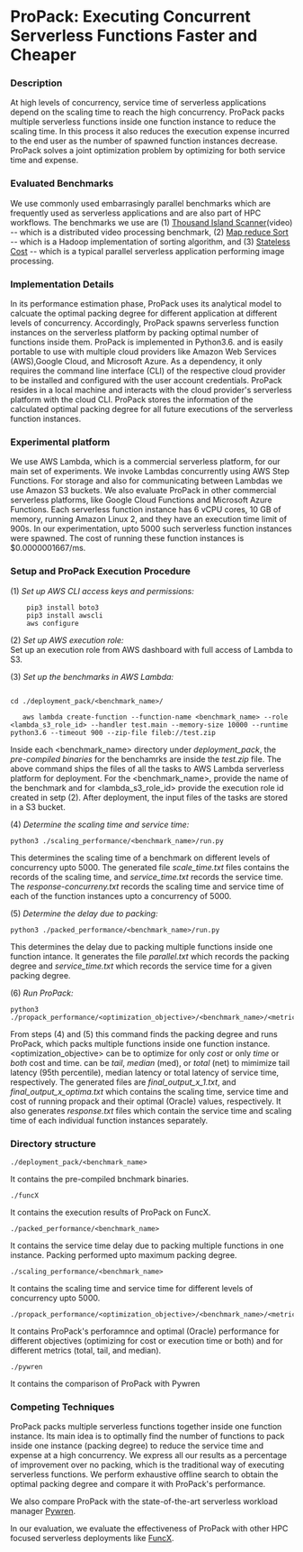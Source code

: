 # ProPack: Executing Concurrent Serverless Functions Faster and Cheaper

### Description
At high levels of concurrency, service time of serverless applications depend on the scaling time to reach the high concurrency. ProPack packs multiple serverless functions inside one function instance to reduce the scaling time. In this process it also reduces the execution expense incurred to the end user as the number of spawned function instances decrease. ProPack solves a joint optimization problem by optimizing for both service time and expense.</br> 

### Evaluated Benchmarks
We use commonly used embarrasingly parallel benchmarks which are frequently used as serverless applications and are also part of HPC workflows. The benchmarks we use are (1) [Thousand Island Scanner](https://github.com/qianl15/this)(video) -- which is a distributed video processing benchmark, (2) [Map reduce Sort](https://github.com/Intel-bigdata/HiBench) -- which is a Hadoop implementation of sorting algorithm, and (3) [Stateless Cost](https://github.com/SJTU-IPADS/ServerlessBench/tree/master/Testcase10-Stateless-costs) -- which is a typical parallel serverless application performing image processing. </br>

### Implementation Details
In its performance estimation phase, ProPack uses its analytical model to calcuate the optimal packing degree for different application at different levels of concurrency. Accordingly, ProPack spawns serverless function instances on the serverless platform by packing optimal number of functions inside them. ProPack is implemented in Python3.6. and is easily portable to use with multiple cloud  providers like Amazon Web Services (AWS),Google Cloud, and Microsoft Azure. As a dependency, it only requires the command line interface (CLI) of the respective cloud provider to be installed and configured with the user account credentials. ProPack resides in a local machine and interacts with the cloud provider's serverless platform with the cloud CLI. ProPack stores the information of the calculated optimal packing degree for all future executions of the serverless function instances. </br>

### Experimental platform
 We use AWS Lambda, which is a commercial serverless platform, for our main set of experiments. We invoke Lambdas concurrently using AWS Step Functions. For storage and also for communicating between Lambdas we use Amazon S3 buckets. We also evaluate ProPack in other commercial serverless platforms, like Google Cloud Functions and Microsoft Azure Functions. Each serverless function instance has 6 vCPU cores, 10 GB of memory, running Amazon Linux 2, and they have an execution time limit of 900s. In our experimentation, upto 5000 such serverless function instances were spawned. The cost of running these function instances is $0.0000001667/ms. </br>

### Setup and ProPack Execution Procedure
(1) *Set up AWS CLI access keys and permissions:* 
        
        pip3 install boto3
        pip3 install awscli
        aws configure

(2) *Set up AWS execution role:* </br>
     Set up an execution role from AWS dashboard with full access of Lambda to S3.</br> 


(3) *Set up the benchmarks in AWS Lambda:* </br>
```
     
cd ./deployment_pack/<benchmark_name>/      

   aws lambda create-function --function-name <benchmark_name> --role <lambda_s3_role_id> --handler test.main --memory-size 10000 --runtime python3.6 --timeout 900 --zip-file fileb://test.zip

```
    
Inside each <benchmark_name> directory under *deployment_pack*, the *pre-compiled binaries* for the benchamrks are inside the *test.zip* file. The above command ships the files of all the tasks to AWS Lambda serverless platform for deployment. For the <benchmark_name>, provide the name of the benchmark and for <lambda_s3_role_id> provide the execution role id created in setp (2). After deployment, the input files of the tasks are stored in a S3 bucket.</br>

(4) *Determine the scaling time and service time:* </br>
```
python3 ./scaling_performance/<benchmark_name>/run.py 

```
This determines the scaling time of a benchmark on different levels of concurrency upto 5000. The generated file *scale_time.txt* files contains the records of the scaling time, and *service_time.txt* records the service time. The *response-concurreny<x>.txt* records the scaling time and service time of each of the function instances upto a concurrency of 5000. </br>

(5) *Determine the delay due to packing:* </br>
```
python3 ./packed_performance/<benchmark_name>/run.py 

```
This determines the delay due to packing multiple functions inside one function intance. It generates the file *parallel.txt* which records the packing degree and *service_time.txt* which records the service time for a given packing degree. </br>

(6) *Run ProPack:* </br>
```
python3 ./propack_performance/<optimization_objective>/<benchmark_name>/<metric>/run.py 

```
From steps (4) and (5) this command finds the packing degree and runs ProPack, which packs multiple functions inside one function instance. <optimization_objective> can be to optimize for only *cost* or only *time* or *both* cost and time. <metric> can be *tail*, *median* (med), or *total* (net) to mimimize tail latency (95th percentile), median latency or total latency of service time, respectively. The generated files are *final_output_x_1.txt*, and *final_output_x_optima.txt* which contains the scaling time, service time and cost of running propack and their optimal (Oracle) values, respectively. It also generates *response.txt* files which contain the service time and scaling time of each individual function instances separately. </br>

### Directory structure

```
./deployment_pack/<benchmark_name> 

```
It contains the pre-compiled bnchmark binaries. </br>

```
./funcX

```
It contains the execution results of ProPack on FuncX. </br>
```
./packed_performance/<benchmark_name>

```
It contains the service time delay due to packing multiple functions in one instance. Packing performed upto maximum packing degree. </br>
```
./scaling_performance/<benchmark_name>

```
It contains the scaling time and service time for different levels of concurrency upto 5000. </br>
```
./propack_performance/<optimization_objective>/<benchmark_name>/<metric>/

```
It contains ProPack's perforamnce and optimal (Oracle) performance for different objectives (optimizing for cost or execution time or both) and for different metrics (total, tail, and median). </br>
```
./pywren

```
It contains the comparison of ProPack with Pywren

### Competing Techniques
ProPack packs multiple serverless functions together inside one function instance. Its main idea is to optimally find the number of functions to pack inside one instance (packing degree) to reduce the service time and expense at a high concurrency. We express all our results as a percentage of improvement over no packing, which is the traditional way of executing serverless functions. We perform exhaustive offline search to obtain the optimal packing degree and compare it with ProPack's performance.

We also compare ProPack with the state-of-the-art serverless workload manager [Pywren](http://pywren.io/).

In our evaluation, we evaluate the effectiveness of ProPack with other HPC focused serverless deployments like [FuncX](https://funcx.org/).



















